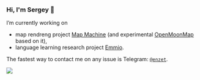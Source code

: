 ### Hi, I'm Sergey 👋 ###

I’m currently working on
  - map rendreng project [Map Machine](https://github.com/enzet/map-machine) (and experimental [OpenMoonMap](https://github.com/enzet/OpenMoonMap) based on it),
  - language learning research project [Emmio](https://github.com/enzet/Emmio).

The fastest way to contact me on any issue is Telegram: [`@enzet`](https://t.me/enzet).

![](https://hit.yhype.me/github/profile?user_id=2399987)
<!--
[![Anurag's GitHub stats](https://github-readme-stats.vercel.app/api?username=enzet)](https://github.com/anuraghazra/github-readme-stats)

[![Top Langs](https://github-readme-stats.vercel.app/api/top-langs/?username=enzet&layout=compact)](https://github.com/anuraghazra/github-readme-stats)

**enzet/enzet** is a ✨ _special_ ✨ repository because its `README.md` (this file) appears on your GitHub profile.

Here are some ideas to get you started:

- 🔭 I’m currently working on ...
- 🌱 I’m currently learning ...
- 👯 I’m looking to collaborate on ...
- 🤔 I’m looking for help with ...
- 💬 Ask me about ...
- 📫 How to reach me: ...
- 😄 Pronouns: ...
- ⚡ Fun fact: ...
-->
